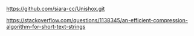 https://github.com/siara-cc/Unishox.git

https://stackoverflow.com/questions/1138345/an-efficient-compression-algorithm-for-short-text-strings